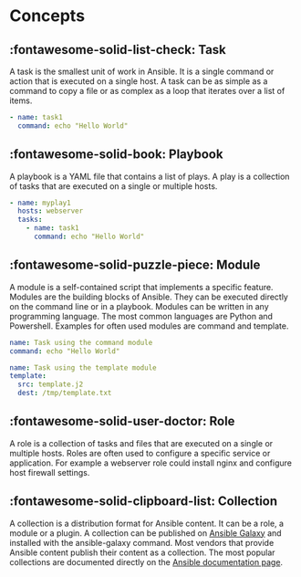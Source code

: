 # Concepts

## :fontawesome-solid-list-check: Task
A task is the smallest unit of work in Ansible. It is a single command or action that is executed on a single host. A task can be as simple as a command to copy a file or as complex as a loop that iterates over a list of items.
```yaml
- name: task1
  command: echo "Hello World"
```

## :fontawesome-solid-book: Playbook
A playbook is a YAML file that contains a list of plays. A play is a collection of tasks that are executed on a single or multiple hosts.
```yaml title="playbook.yml"
- name: myplay1
  hosts: webserver
  tasks:
    - name: task1
      command: echo "Hello World"
```

## :fontawesome-solid-puzzle-piece: Module
A module is a self-contained script that implements a specific feature. Modules are the building blocks of Ansible. They can be executed directly on the command line or in a playbook. Modules can be written in any programming language. The most common languages are Python and Powershell. Examples for often used modules are command and template.
```yaml
name: Task using the command module
command: echo "Hello World"

name: Task using the template module
template:
  src: template.j2
  dest: /tmp/template.txt
```

## :fontawesome-solid-user-doctor: Role
A role is a collection of tasks and files that are executed on a single or multiple hosts. Roles are often used to configure a specific service or application. For example a webserver role could install nginx and configure host firewall settings.

## :fontawesome-solid-clipboard-list: Collection
A collection is a distribution format for Ansible content. It can be a role, a module or a plugin. A collection can be published on [Ansible Galaxy](https://galaxy.ansible.com/) and installed with the ansible-galaxy command. Most vendors that provide Ansible content publish their content as a collection.
The most popular collections are documented directly on the [Ansible documentation page](https://docs.ansible.com/ansible/latest/collections/index.html). 
